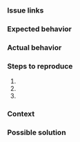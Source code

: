 <!--- Provide a succinct summary of the issue in the title above -->

### Issue links
<!--- Provide links to related issues -->

### Expected behavior
<!--- Describe what should happen -->

### Actual behavior
<!--- Describe what happens instead of the expected behavior -->

### Steps to reproduce
<!--- Provide a link to a live example, steps to reproduce or code example-->
1.
2.
3.

### Context
<!--- How has this issue affected you? -->
<!--- What are you trying to accomplish? -->
<!--- Were there recent changes that could affect this issue? -->
<!--- Include links to screenshots -->

### Possible solution
<!--- Suggest a fix for the issue -->
